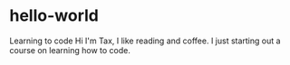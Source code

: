 # hello-world
Learning to code
Hi I'm Tax, I like reading and coffee. I just starting out a course on learning how to code.
